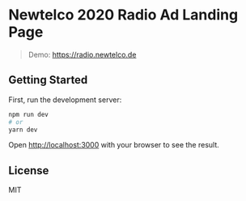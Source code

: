 # Newtelco 2020 Radio Ad Landing Page

> Demo: https://radio.newtelco.de

## Getting Started

First, run the development server:

```bash
npm run dev
# or
yarn dev
```

Open [http://localhost:3000](http://localhost:3000) with your browser to see the result.

## License

MIT
